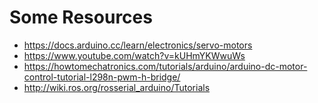 # Some Resources 

* https://docs.arduino.cc/learn/electronics/servo-motors
* https://www.youtube.com/watch?v=kUHmYKWwuWs
* https://howtomechatronics.com/tutorials/arduino/arduino-dc-motor-control-tutorial-l298n-pwm-h-bridge/
* http://wiki.ros.org/rosserial_arduino/Tutorials
